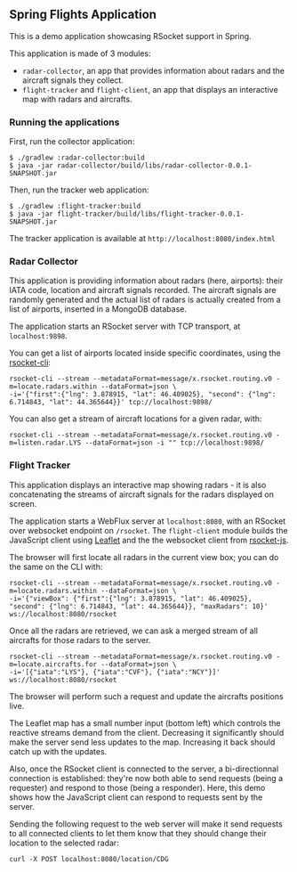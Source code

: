 ## Spring Flights Application

This is a demo application showcasing RSocket support in Spring.

This application is made of 3 modules:

* `radar-collector`, an app that provides information about radars and the aircraft signals they collect.
* `flight-tracker` and `flight-client`, an app that displays an interactive map with radars and aircrafts.

### Running the applications

First, run the collector application:

```
$ ./gradlew :radar-collector:build
$ java -jar radar-collector/build/libs/radar-collector-0.0.1-SNAPSHOT.jar
```

Then, run the tracker web application:
```
$ ./gradlew :flight-tracker:build
$ java -jar flight-tracker/build/libs/flight-tracker-0.0.1-SNAPSHOT.jar
```

The tracker application is available at `http://localhost:8080/index.html`

### Radar Collector

This application is providing information about radars (here, airports): their IATA code, location
 and aircraft signals recorded. The aircraft signals are randomly generated and the actual list
of radars is actually created from a list of airports, inserted in a MongoDB database.

The application starts an RSocket server with TCP transport, at `localhost:9898`.

You can get a list of airports located inside specific coordinates,
using the [rsocket-cli](https://github.com/rsocket/rsocket-cli):

```
rsocket-cli --stream --metadataFormat=message/x.rsocket.routing.v0 -m=locate.radars.within --dataFormat=json \
-i='{"first":{"lng": 3.878915, "lat": 46.409025}, "second": {"lng": 6.714843, "lat": 44.365644}}' tcp://localhost:9898/
```

You can also get a stream of aircraft locations for a given radar, with:

```
rsocket-cli --stream --metadataFormat=message/x.rsocket.routing.v0 -m=listen.radar.LYS --dataFormat=json -i "" tcp://localhost:9898/
```


### Flight Tracker

This application displays an interactive map showing radars - it is also concatenating
the streams of aircraft signals for the radars displayed on screen.

The application starts a WebFlux server at `localhost:8080`, with an RSocket over websocket endpoint on `/rsocket`.
The `flight-client` module builds the JavaScript client using [Leaflet](https://leafletjs.com/) and the the websocket client
from [rsocket-js](https://github.com/rsocket/rsocket-js/).

The browser will first locate all radars in the current view box; you can do the same on the CLI with:

```
rsocket-cli --stream --metadataFormat=message/x.rsocket.routing.v0 -m=locate.radars.within --dataFormat=json \
-i='{"viewBox": {"first":{"lng": 3.878915, "lat": 46.409025}, "second": {"lng": 6.714843, "lat": 44.365644}}, "maxRadars": 10}' ws://localhost:8080/rsocket
```

Once all the radars are retrieved, we can ask a merged stream of all aircrafts for those radars to the server.

```
rsocket-cli --stream --metadataFormat=message/x.rsocket.routing.v0 -m=locate.aircrafts.for --dataFormat=json \
-i='[{"iata":"LYS"}, {"iata":"CVF"}, {"iata":"NCY"}]' ws://localhost:8080/rsocket
```

The browser will perform such a request and update the aircrafts positions live.

The Leaflet map has a small number input (bottom left) which controls the reactive streams demand from the client.
Decreasing it significantly should make the server send less updates to the map. Increasing it back should
catch up with the updates.

Also, once the RSocket client is connected to the server, a bi-directionnal connection is established:
they're now both able to send requests (being a requester) and respond to those (being a responder).
Here, this demo shows how the JavaScript client can respond to requests sent by the server.

Sending the following request to the web server will make it send requests to all connected clients
to let them know that they should change their location to the selected radar:

```
curl -X POST localhost:8080/location/CDG
```